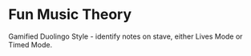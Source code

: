 # Fun Music Theory
Gamified Duolingo Style - identify notes on stave, either Lives Mode or Timed Mode.
